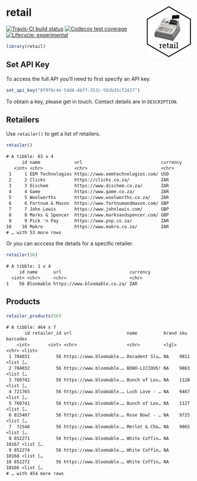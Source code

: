 
<!-- README.md is generated from README.Rmd. Please edit that file -->

# retail <img src="man/figures/retail-hex.png" align="right" alt="" width="120" />

[![Travis-CI build
status](https://travis-ci.org/datawookie/retail.svg?branch=master)](https://travis-ci.org/datawookie/retail)
[![Codecov test
coverage](https://img.shields.io/codecov/c/github/datawookie/retail.svg)](https://codecov.io/github/datawookie/retail)
[![Lifecycle:
experimental](https://img.shields.io/badge/lifecycle-experimental-orange.svg)](https://www.tidyverse.org/lifecycle/#experimental)

``` r
library(retail)
```

## Set API Key

To access the full API you’ll need to first specify an API key.

``` r
set_api_key("8f9f6c4e-5dd6-4bff-352c-592b35cf2437")
```

To obtain a key, please get in touch. Contact details are in
`DESCRIPTION`.

## Retailers

Use `retailer()` to get a list of retailers.

``` r
retailer()
```

    # A tibble: 63 x 4
          id name             url                              currency
       <int> <chr>            <chr>                            <chr>   
     1     1 EEM Technologies https://www.eemtechnologies.com/ USD     
     2     2 Clicks           https://clicks.co.za/            ZAR     
     3     3 Dischem          https://www.dischem.co.za/       ZAR     
     4     4 Game             https://www.game.co.za/          ZAR     
     5     5 Woolworths       https://www.woolworths.co.za/    ZAR     
     6     6 Fortnum & Mason  https://www.fortnumandmason.com/ GBP     
     7     7 John Lewis       https://www.johnlewis.com/       GBP     
     8     8 Marks & Spencer  https://www.marksandspencer.com/ GBP     
     9     9 Pick 'n Pay      https://www.pnp.co.za/           ZAR     
    10    10 Makro            https://www.makro.co.za/         ZAR     
    # … with 53 more rows

Or you can acccess the details for a specific retailer.

``` r
retailer(56)
```

``` 
# A tibble: 1 x 4
     id name      url                          currency
  <int> <chr>     <chr>                        <chr>   
1    56 Bloomable https://www.bloomable.co.za/ ZAR     
```

## Products

``` r
retailer_products(56)
```

    # A tibble: 464 x 7
           id retailer_id url                     name          brand sku   barcodes
        <int>       <int> <chr>                   <chr>         <lgl> <chr> <list>  
     1 704031          56 https://www.bloomable.… Decadent Slu… NA    9811  <list […
     2 704032          56 https://www.bloomable.… BOHO-LICIOUS! NA    9863  <list […
     3 760742          56 https://www.bloomable.… Bunch of Lov… NA    1128  <list […
     4 721765          56 https://www.bloomable.… Lush Love - … NA    9487  <list […
     5 760741          56 https://www.bloomable.… Bunch of Lov… NA    1127  <list […
     6 815407          56 https://www.bloomable.… Rose Bowl - … NA    9725  <list […
     7  72540          56 https://www.bloomable.… Merlot & Cho… NA    9865  <list […
     8 852271          56 https://www.bloomable.… White Coffin… NA    10167 <list […
     9 852274          56 https://www.bloomable.… White Coffin… NA    10168 <list […
    10 852272          56 https://www.bloomable.… White Coffin… NA    10166 <list […
    # … with 454 more rows
